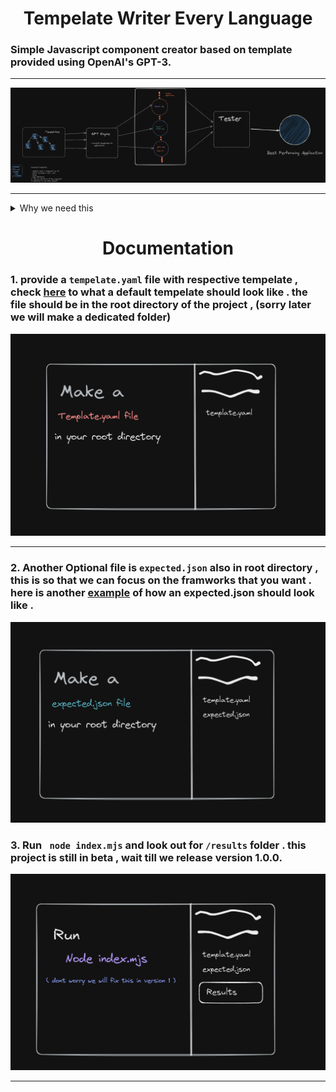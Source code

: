 <h1 align="center">Tempelate Writer Every Language </h1>

### Simple Javascript  component creator based on template provided using OpenAI's GPT-3. 

---



![image depicting how the system works in version 0.0.0](./explainME.png)


---

<details>
<summary>Why we need this </summary>
    1. there are many different frameworks with many different  ways to incorporate javascript in frameworks. A team should not focus on different frameworks instead go with what works best for them and passes the most tests. 
   
    2. Writing the same component in 15 different framworks is tedious and repetitive , something GPT can do if you can provide explicit details. 
   

</details>

<h1 align="center">Documentation </h1>

### 1.  provide a ```tempelate.yaml``` file with respective tempelate , check [here](./tempelate.yaml) to what a default tempelate should look like . the file should be in the root directory of the project , (sorry later we will make a dedicated folder)

![keep the tempelate.yaml](tempelate.png)


--- 

### 2. Another Optional file is ```expected.json``` also in root directory  ,  this is so that we can focus on the framworks that you want . here is another [example](./expected.json) of how an expected.json should look like . 

![expected explained here](./expected.png)

### 3. Run  ``` node index.mjs``` and  look out for `/results` folder . this project is  still in beta , wait till we release version 1.0.0.  
![node runner png](node.png) 

---